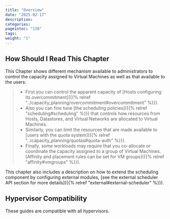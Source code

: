 ```yaml
---
title: "Overview"
date: "2025-02-17"
description:
categories:
pageintoc: "138"
tags:
weight: "1"
---
```


<a id="capacity-overview-2"></a>

<!--# Overview -->

## How Should I Read This Chapter

This Chapter shows different mechanism available to administrators to control the capacity assigned to Virtual Machines as well as that available to the users:

> - First you can control the apparent capacity of [Hosts configuring its overcommitment]({{% relref "../capacity_planning/overcommitment#overcommitment" %}}).
> - Also you can fine tune [the scheduling policies]({{% relref "scheduling#scheduling" %}}) that controls how resources from Hosts, Datastores, and Virtual Networks are allocated to Virtual Machines.
> - Similarly, you can limit the resources that are made available to [users with the quota system]({{% relref "../capacity_planning/quotas#quota-auth" %}}).
> - Finally, some workloads may require that you co-allocate or coordinate the capacity assigned to a group of Virtual Machines. [Affinity and placement rules can be set for VM groups]({{% relref "affinity#vmgroups" %}}).

This chapter also includes a description on how to extend the scheduling component by configuring external modules, [see the external scheduler API section for more details]({{% relref "external#external-scheduler" %}}).

## Hypervisor Compatibility

These guides are compatible with all hypervisors.
